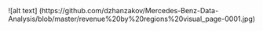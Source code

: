 <div>
  ![alt text] (https://github.com/dzhanzakov/Mercedes-Benz-Data-Analysis/blob/master/revenue%20by%20regions%20visual_page-0001.jpg)
</div>
